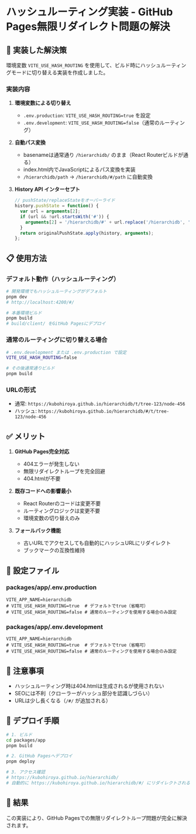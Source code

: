 # ハッシュルーティング実装 - GitHub Pages無限リダイレクト問題の解決

## 🎯 実装した解決策

環境変数 `VITE_USE_HASH_ROUTING` を使用して、ビルド時にハッシュルーティングモードに切り替える実装を作成しました。

### 実装内容

1. **環境変数による切り替え**
   - `.env.production`: `VITE_USE_HASH_ROUTING=true` を設定
   - `.env.development`: `VITE_USE_HASH_ROUTING=false`（通常のルーティング）

2. **自動パス変換**
   - basenameは通常通り `/hierarchidb/` のまま（React Routerビルドが通る）
   - index.html内でJavaScriptによるパス変換を実装
   - `/hierarchidb/path` → `/hierarchidb/#/path` に自動変換

3. **History API インターセプト**
   ```javascript
   // pushState/replaceStateをオーバーライド
   history.pushState = function() {
     var url = arguments[2];
     if (url && !url.startsWith('#')) {
       arguments[2] = '/hierarchidb/#' + url.replace('/hierarchidb', '');
     }
     return originalPushState.apply(history, arguments);
   };
   ```

## 📋 使用方法

### デフォルト動作（ハッシュルーティング）
```bash
# 開発環境でもハッシュルーティングがデフォルト
pnpm dev
# http://localhost:4200/#/

# 本番環境ビルド
pnpm build
# build/client/ をGitHub Pagesにデプロイ
```

### 通常のルーティングに切り替える場合
```bash
# .env.development または .env.production で設定
VITE_USE_HASH_ROUTING=false

# その後通常通りビルド
pnpm build
```

### URLの形式
- 通常: `https://kubohiroya.github.io/hierarchidb/t/tree-123/node-456`
- ハッシュ: `https://kubohiroya.github.io/hierarchidb/#/t/tree-123/node-456`

## ✅ メリット

1. **GitHub Pages完全対応**
   - 404エラーが発生しない
   - 無限リダイレクトループを完全回避
   - 404.htmlが不要

2. **既存コードへの影響最小**
   - React Routerのコードは変更不要
   - ルーティングロジックは変更不要
   - 環境変数の切り替えのみ

3. **フォールバック機能**
   - 古いURLでアクセスしても自動的にハッシュURLにリダイレクト
   - ブックマークの互換性維持

## 🔧 設定ファイル

### packages/app/.env.production
```env
VITE_APP_NAME=hierarchidb
# VITE_USE_HASH_ROUTING=true  # デフォルトでtrue（省略可）
# VITE_USE_HASH_ROUTING=false # 通常のルーティングを使用する場合のみ設定
```

### packages/app/.env.development
```env
VITE_APP_NAME=hierarchidb
# VITE_USE_HASH_ROUTING=true  # デフォルトでtrue（省略可）
# VITE_USE_HASH_ROUTING=false # 通常のルーティングを使用する場合のみ設定
```

## 📝 注意事項

- ハッシュルーティング時は404.htmlは生成されるが使用されない
- SEOには不利（クローラーがハッシュ部分を認識しづらい）
- URLは少し長くなる（`/#/` が追加される）

## 🚀 デプロイ手順

```bash
# 1. ビルド
cd packages/app
pnpm build

# 2. GitHub Pagesへデプロイ
pnpm deploy

# 3. アクセス確認
# https://kubohiroya.github.io/hierarchidb/
# 自動的に https://kubohiroya.github.io/hierarchidb/#/ にリダイレクトされる
```

## 🎉 結果

この実装により、GitHub Pagesでの無限リダイレクトループ問題が完全に解決されます。